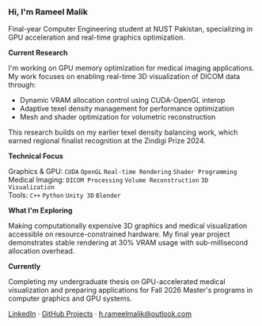 ### Hi, I'm Rameel Malik

Final-year Computer Engineering student at NUST Pakistan, specializing in GPU acceleration and real-time graphics optimization.

**Current Research**

I'm working on GPU memory optimization for medical imaging applications. My work focuses on enabling real-time 3D visualization of DICOM data through:
- Dynamic VRAM allocation control using CUDA-OpenGL interop
- Adaptive texel density management for performance optimization
- Mesh and shader optimization for volumetric reconstruction

This research builds on my earlier texel density balancing work, which earned regional finalist recognition at the Zindigi Prize 2024.

**Technical Focus**

Graphics & GPU: `CUDA` `OpenGL` `Real-time Rendering` `Shader Programming`  
Medical Imaging: `DICOM Processing` `Volume Reconstruction` `3D Visualization`  
Tools: `C++` `Python` `Unity 3D` `Blender`

**What I'm Exploring**

Making computationally expensive 3D graphics and medical visualization accessible on resource-constrained hardware. My final year project demonstrates stable rendering at 30% VRAM usage with sub-millisecond allocation overhead.

**Currently**

Completing my undergraduate thesis on GPU-accelerated medical visualization and preparing applications for Fall 2026 Master's programs in computer graphics and GPU systems.

[LinkedIn](https://linkedin.com/in/rameelmalik) · [GitHub Projects](https://github.com/hir0-pixel/Texel-Density-Balancer-Prototype) · h.rameelmalik@outlook.com
